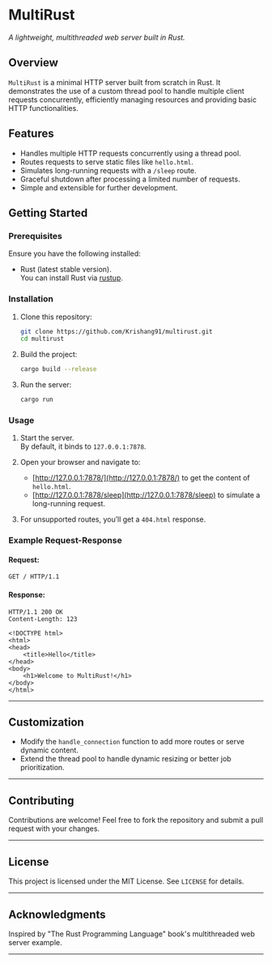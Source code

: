 


# **MultiRust**  
*A lightweight, multithreaded web server built in Rust.*

## **Overview**  
`MultiRust` is a minimal HTTP server built from scratch in Rust. It demonstrates the use of a custom thread pool to handle multiple client requests concurrently, efficiently managing resources and providing basic HTTP functionalities.

## **Features**  
- Handles multiple HTTP requests concurrently using a thread pool.  
- Routes requests to serve static files like `hello.html`.  
- Simulates long-running requests with a `/sleep` route.  
- Graceful shutdown after processing a limited number of requests.  
- Simple and extensible for further development.

## **Getting Started**

### **Prerequisites**
Ensure you have the following installed:
- Rust (latest stable version).  
You can install Rust via [rustup](https://www.rust-lang.org/tools/install).  

### **Installation**
1. Clone this repository:
   ```bash
   git clone https://github.com/Krishang91/multirust.git
   cd multirust
   ```
2. Build the project:
   ```bash
   cargo build --release
   ```

3. Run the server:
   ```bash
   cargo run
   ```

### **Usage**
1. Start the server.  
   By default, it binds to `127.0.0.1:7878`.  

2. Open your browser and navigate to:
   - [http://127.0.0.1:7878/](http://127.0.0.1:7878/) to get the content of `hello.html`.
   - [http://127.0.0.1:7878/sleep](http://127.0.0.1:7878/sleep) to simulate a long-running request.  

3. For unsupported routes, you’ll get a `404.html` response.

### **Example Request-Response**
#### Request:
```http
GET / HTTP/1.1
```
#### Response:
```http
HTTP/1.1 200 OK
Content-Length: 123

<!DOCTYPE html>
<html>
<head>
    <title>Hello</title>
</head>
<body>
    <h1>Welcome to MultiRust!</h1>
</body>
</html>
```

---

## **Customization**  
- Modify the `handle_connection` function to add more routes or serve dynamic content.  
- Extend the thread pool to handle dynamic resizing or better job prioritization.

---

## **Contributing**
Contributions are welcome! Feel free to fork the repository and submit a pull request with your changes.

---

## **License**
This project is licensed under the MIT License. See `LICENSE` for details.

---

## **Acknowledgments**
Inspired by "The Rust Programming Language" book's multithreaded web server example.

---
